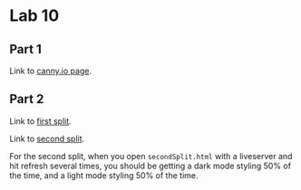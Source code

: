 # Lab 10

## Part 1
Link to [canny.io page](https://cse110-lab10-will-chung.canny.io/).

## Part 2
Link to [first split](https://will-chung.github.io/Lab10/).

Link to [second split](https://will-chung.github.io/Lab10/secondSplit.html).


For the second split, when you open `secondSplit.html` with a liveserver and hit refresh several times, you should be getting a dark mode styling 50% of the time, and a light mode styling 50% of the time.
